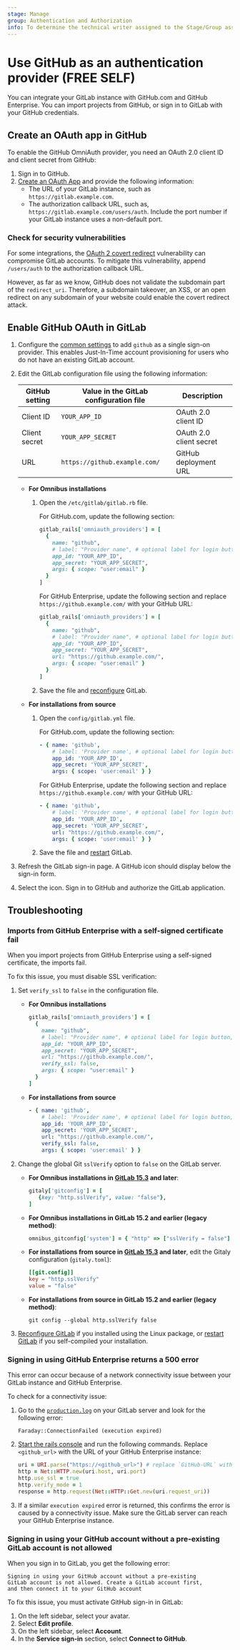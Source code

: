 ```yaml
---
stage: Manage
group: Authentication and Authorization
info: To determine the technical writer assigned to the Stage/Group associated with this page, see https://about.gitlab.com/handbook/product/ux/technical-writing/#assignments
---
```


# Use GitHub as an authentication provider **(FREE SELF)**

You can integrate your GitLab instance with GitHub.com and GitHub Enterprise.
You can import projects from GitHub, or sign in to GitLab
with your GitHub credentials.

## Create an OAuth app in GitHub

To enable the GitHub OmniAuth provider, you need an OAuth 2.0 client ID and client
secret from GitHub:

1. Sign in to GitHub.
1. [Create an OAuth App](https://docs.github.com/en/developers/apps/building-oauth-apps/creating-an-oauth-app)
   and provide the following information:
   - The URL of your GitLab instance, such as `https://gitlab.example.com`.
   - The authorization callback URL, such as, `https://gitlab.example.com/users/auth`.
     Include the port number if your GitLab instance uses a non-default port.

### Check for security vulnerabilities

For some integrations, the [OAuth 2 covert redirect](https://oauth.net/advisories/2014-1-covert-redirect/)
vulnerability can compromise GitLab accounts.
To mitigate this vulnerability, append `/users/auth` to the authorization
callback URL.

However, as far as we know, GitHub does not validate the subdomain part of the `redirect_uri`.
Therefore, a subdomain takeover, an XSS, or an open redirect on any subdomain of
your website could enable the covert redirect attack.

## Enable GitHub OAuth in GitLab

1. Configure the [common settings](omniauth.md#configure-common-settings)
   to add `github` as a single sign-on provider. This enables Just-In-Time
   account provisioning for users who do not have an existing GitLab account.

1. Edit the GitLab configuration file using the following information:

   | GitHub setting | Value in the GitLab configuration file | Description             |
   |----------------|----------------------------------------|-------------------------|
   | Client ID      | `YOUR_APP_ID`                          | OAuth 2.0 client ID     |
   | Client secret  | `YOUR_APP_SECRET`                      | OAuth 2.0 client secret |
   | URL            | `https://github.example.com/`          | GitHub deployment URL   |

   - **For Omnibus installations**

     1. Open the `/etc/gitlab/gitlab.rb` file.

        For GitHub.com, update the following section:

        ```ruby
        gitlab_rails['omniauth_providers'] = [
          {
            name: "github",
            # label: "Provider name", # optional label for login button, defaults to "GitHub"
            app_id: "YOUR_APP_ID",
            app_secret: "YOUR_APP_SECRET",
            args: { scope: "user:email" }
          }
        ]
        ```

        For GitHub Enterprise, update the following section and replace
        `https://github.example.com/` with your GitHub URL:

        ```ruby
        gitlab_rails['omniauth_providers'] = [
          {
            name: "github",
            # label: "Provider name", # optional label for login button, defaults to "GitHub"
            app_id: "YOUR_APP_ID",
            app_secret: "YOUR_APP_SECRET",
            url: "https://github.example.com/",
            args: { scope: "user:email" }
          }
        ]
        ```

     1. Save the file and [reconfigure](../administration/restart_gitlab.md#reconfigure-a-linux-package-installation)
        GitLab.

   - **For installations from source**

     1. Open the `config/gitlab.yml` file.

        For GitHub.com, update the following section:

        ```yaml
        - { name: 'github',
            # label: 'Provider name', # optional label for login button, defaults to "GitHub"
            app_id: 'YOUR_APP_ID',
            app_secret: 'YOUR_APP_SECRET',
            args: { scope: 'user:email' } }
        ```

        For GitHub Enterprise, update the following section and replace
        `https://github.example.com/` with your GitHub URL:

        ```yaml
        - { name: 'github',
            # label: 'Provider name', # optional label for login button, defaults to "GitHub"
            app_id: 'YOUR_APP_ID',
            app_secret: 'YOUR_APP_SECRET',
            url: "https://github.example.com/",
            args: { scope: 'user:email' } }
        ```

     1. Save the file and [restart](../administration/restart_gitlab.md#installations-from-source)
        GitLab.

1. Refresh the GitLab sign-in page. A GitHub icon should display below the
   sign-in form.

1. Select the icon. Sign in to GitHub and authorize the GitLab application.

## Troubleshooting

### Imports from GitHub Enterprise with a self-signed certificate fail

When you import projects from GitHub Enterprise using a self-signed
certificate, the imports fail.

To fix this issue, you must disable SSL verification:

1. Set `verify_ssl` to `false` in the configuration file.

   - **For Omnibus installations**

     ```ruby
     gitlab_rails['omniauth_providers'] = [
       {
         name: "github",
         # label: "Provider name", # optional label for login button, defaults to "GitHub"
         app_id: "YOUR_APP_ID",
         app_secret: "YOUR_APP_SECRET",
         url: "https://github.example.com/",
         verify_ssl: false,
         args: { scope: "user:email" }
       }
     ]
     ```

   - **For installations from source**

     ```yaml
     - { name: 'github',
         # label: 'Provider name', # optional label for login button, defaults to "GitHub"
         app_id: 'YOUR_APP_ID',
         app_secret: 'YOUR_APP_SECRET',
         url: "https://github.example.com/",
         verify_ssl: false,
         args: { scope: 'user:email' } }
     ```

1. Change the global Git `sslVerify` option to `false` on the GitLab server.

   - **For Omnibus installations in [GitLab 15.3](https://gitlab.com/gitlab-org/omnibus-gitlab/-/issues/6800) and later**:

     ```ruby
     gitaly['gitconfig'] = [
        {key: "http.sslVerify", value: "false"},
     ]
     ```

   - **For Omnibus installations in GitLab 15.2 and earlier (legacy method)**:

     ```ruby
     omnibus_gitconfig['system'] = { "http" => ["sslVerify = false"] }
     ```

   - **For installations from source in [GitLab 15.3](https://gitlab.com/gitlab-org/omnibus-gitlab/-/issues/6800) and later**, edit the Gitaly configuration (`gitaly.toml`):

     ```toml
     [[git.config]]
     key = "http.sslVerify"
     value = "false"
     ```

   - **For installations from source in GitLab 15.2 and earlier (legacy method)**:

     ```shell
     git config --global http.sslVerify false
     ```

1. [Reconfigure GitLab](../administration/restart_gitlab.md#reconfigure-a-linux-package-installation)
   if you installed using the Linux package, or [restart GitLab](../administration/restart_gitlab.md#installations-from-source)
   if you self-compiled your installation.

### Signing in using GitHub Enterprise returns a 500 error

This error can occur because of a network connectivity issue between your
GitLab instance and GitHub Enterprise.

To check for a connectivity issue:

1. Go to the [`production.log`](../administration/logs/index.md#productionlog)
   on your GitLab server and look for the following error:

   ``` plaintext
   Faraday::ConnectionFailed (execution expired)
   ```

1. [Start the rails console](../administration/operations/rails_console.md#starting-a-rails-console-session)
   and run the following commands. Replace `<github_url>` with the URL of your
   GitHub Enterprise instance:

   ```ruby
   uri = URI.parse("https://<github_url>") # replace `GitHub-URL` with the real one here
   http = Net::HTTP.new(uri.host, uri.port)
   http.use_ssl = true
   http.verify_mode = 1
   response = http.request(Net::HTTP::Get.new(uri.request_uri))
   ```

1. If a similar `execution expired` error is returned, this confirms the error is
   caused by a connectivity issue. Make sure the GitLab server can reach
   your GitHub Enterprise instance.

### Signing in using your GitHub account without a pre-existing GitLab account is not allowed

When you sign in to GitLab, you get the following error:

```plaintext
Signing in using your GitHub account without a pre-existing
GitLab account is not allowed. Create a GitLab account first,
and then connect it to your GitHub account
```

To fix this issue, you must activate GitHub sign-in in GitLab:

1. On the left sidebar, select your avatar.
1. Select **Edit profile**.
1. On the left sidebar, select **Account**.
1. In the **Service sign-in** section, select **Connect to GitHub**.
